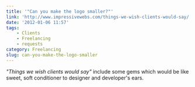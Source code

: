 ```yaml
---
title: '"Can you make the logo smaller?"'
link: 'http://www.impressivewebs.com/things-we-wish-clients-would-say/'
date: '2012-01-06 11:57'
tags:
    - Clients
    - Freelancing
    - requests
category: Freelancing
slug: can-you-make-the-logo-smaller
---
```


_"Things we wish clients would say"_ include some gems which would be like sweet, soft conditioner to designer and developer's ears.
